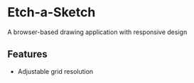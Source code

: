 # Etch-a-Sketch
A browser-based drawing application with responsive design

## Features
- Adjustable grid resolution

